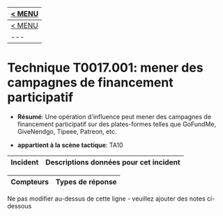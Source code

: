 |[< MENU](../README.md)|
|---|
|[< MENU](../../README.md)|
|---|
# Technique T0017.001: mener des campagnes de financement participatif

* **Résumé**: Une opération d'influence peut mener des campagnes de financement participatif sur des plates-formes telles que GoFundMe, GiveNendgo, Tipeee, Patreon, etc.

* **appartient à la scène tactique**: TA10


|Incident |Descriptions données pour cet incident |
|-------- |-------------------- |



|Compteurs |Types de réponse |
|-------- |-------------- |


Ne pas modifier au-dessus de cette ligne - veuillez ajouter des notes ci-dessous